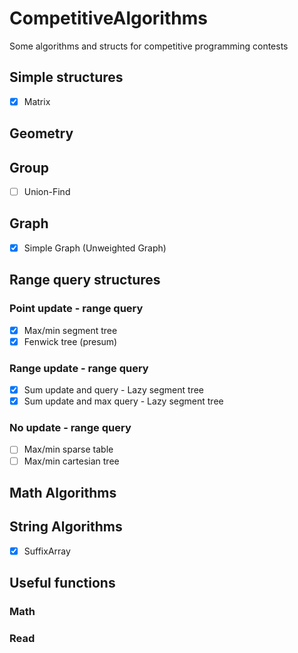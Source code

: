 # CompetitiveAlgorithms
Some algorithms and structs for competitive programming contests

## Simple structures
- [X] Matrix

## Geometry 

## Group
- [ ] Union-Find

## Graph
- [X] Simple Graph (Unweighted Graph)

## Range query structures
### Point update - range query
- [X] Max/min segment tree
- [X] Fenwick tree (presum)

### Range update - range query
- [X] Sum update and query - Lazy segment tree
- [X] Sum update and max query - Lazy segment tree

### No update - range query
- [ ] Max/min sparse table
- [ ] Max/min cartesian tree

## Math Algorithms

## String Algorithms
- [X] SuffixArray

## Useful functions
### Math
### Read


